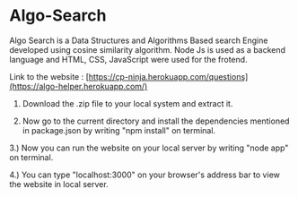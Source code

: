 # Algo-Search
Algo Search is a Data Structures and Algorithms Based search Engine developed using cosine similarity algorithm. Node Js is used as a backend language and HTML, CSS, JavaScript were used for the frotend.

Link to the website : [https://cp-ninja.herokuapp.com/questions](https://algo-helper.herokuapp.com/)

1) Download the .zip file to your local system and extract it.

2) Now go to the current directory and install the dependencies mentioned in package.json by writing "npm install" on terminal.

3.) Now you can run the website on your local server by writing "node app" on terminal.

4.) You can type "localhost:3000" on your browser's address bar to view the website in local server.

